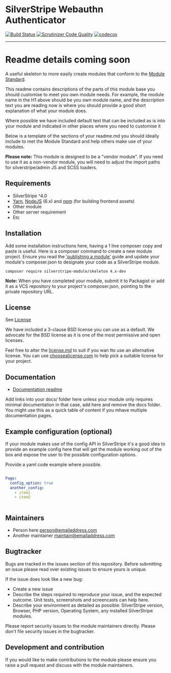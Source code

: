 # SilverStripe Webauthn Authenticator

[![Build Status](https://travis-ci.com/silverstripe/silverstripe-webauthn-authenticator.svg?branch=master)](https://travis-ci.com/silverstripe/silverstripe-webauthn-authenticator)
[![Scrutinizer Code Quality](https://scrutinizer-ci.com/g/silverstripe/silverstripe-webauthn-authenticator/badges/quality-score.png?b=master)](https://scrutinizer-ci.com/g/silverstripe/silverstripe-webauthn-authenticator/?branch=master)
[![codecov](https://codecov.io/gh/silverstripe/silverstripe-webauthn-authenticator/branch/master/graph/badge.svg)](https://codecov.io/gh/silverstripe/silverstripe-webauthn-authenticator)

---

# Readme details coming soon 

A useful skeleton to more easily create modules that conform to the
[Module Standard](https://docs.silverstripe.org/en/developer_guides/extending/modules/#module-standard).

This readme contains descriptions of the parts of this module base you should customise to meet you own module needs.
For example, the module name in the H1 above should be you own module name, and the description text you are reading now
is where you should provide a good short explanation of what your module does.

Where possible we have included default text that can be included as is into your module and indicated in 
other places where you need to customise it

Below is a template of the sections of your readme.md you should ideally include to met the Module Standard 
and help others make use of your modules.

**Please note:** This module is designed to be a "vendor module". If you need to use it as a non-vendor module,
you will need to adjust the import paths for silverstripe/admin JS and SCSS loaders.

## Requirements

* SilverStripe ^4.0
* [Yarn](https://yarnpkg.com/lang/en/), [NodeJS](https://nodejs.org/en/) (6.x) and [npm](https://npmjs.com) (for building
  frontend assets)
* Other module
* Other server requirement
* Etc

## Installation
Add some installation instructions here, having a 1 line composer copy and paste is useful. 
Here is a composer command to create a new module project. Ensure you read the
['publishing a module'](https://docs.silverstripe.org/en/developer_guides/extending/how_tos/publish_a_module/) guide
and update your module's composer.json to designate your code as a SilverStripe module. 

```
composer require silverstripe-module/skeleton 4.x-dev
```

**Note:** When you have completed your module, submit it to Packagist or add it as a VCS repository to your
project's composer.json, pointing to the private repository URL.

## License
See [License](license.md)

We have included a 3-clause BSD license you can use as a default. We advocate for the BSD license as 
it is one of the most permissive and open licenses.

Feel free to alter the [license.md](license.md) to suit if you wan tto use an alternative license.
You can use [choosealicense.com](http://choosealicense.com) to help pick a suitable license for your project.

## Documentation
 * [Documentation readme](docs/en/readme.md)

Add links into your docs/<language> folder here unless your module only requires minimal documentation 
in that case, add here and remove the docs folder. You might use this as a quick table of content if you
mhave multiple documentation pages.

## Example configuration (optional)
If your module makes use of the config API in SilverStripe it's a good idea to provide an example config
 here that will get the module working out of the box and expose the user to the possible configuration options.

Provide a yaml code example where possible.

```yaml

Page:
  config_option: true
  another_config:
    - item1
    - item2
  
```

## Maintainers
 * Person here <person@emailaddress.com>
 * Another maintainer <maintain@emailaddress.com>
 
## Bugtracker
Bugs are tracked in the issues section of this repository. Before submitting an issue please read over 
existing issues to ensure yours is unique. 
 
If the issue does look like a new bug:
 
 - Create a new issue
 - Describe the steps required to reproduce your issue, and the expected outcome. Unit tests, screenshots 
 and screencasts can help here.
 - Describe your environment as detailed as possible: SilverStripe version, Browser, PHP version, 
 Operating System, any installed SilverStripe modules.
 
Please report security issues to the module maintainers directly. Please don't file security issues in the bugtracker.
 
## Development and contribution
If you would like to make contributions to the module please ensure you raise a pull request and discuss with the module maintainers.

